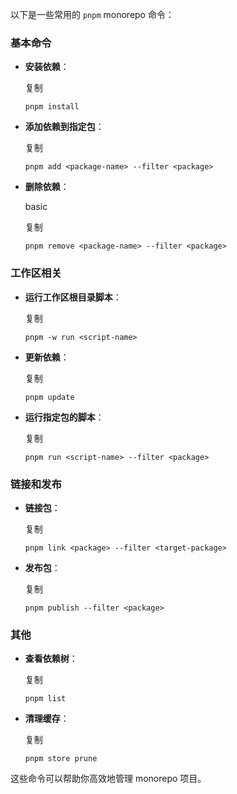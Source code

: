 以下是一些常用的 `pnpm` monorepo 命令：

### 基本命令

- **安装依赖**：

  复制

  ```
  pnpm install
  ```

- **添加依赖到指定包**：

  复制

  ```
  pnpm add <package-name> --filter <package>
  ```

- **删除依赖**：

  basic

  复制

  ```
  pnpm remove <package-name> --filter <package>
  ```

### 工作区相关

- **运行工作区根目录脚本**：

  复制

  ```
  pnpm -w run <script-name>
  ```

- **更新依赖**：

  复制

  ```
  pnpm update
  ```

- **运行指定包的脚本**：

  复制

  ```
  pnpm run <script-name> --filter <package>
  ```

### 链接和发布

- **链接包**：

  复制

  ```
  pnpm link <package> --filter <target-package>
  ```

- **发布包**：

  复制

  ```
  pnpm publish --filter <package>
  ```

### 其他

- **查看依赖树**：

  复制

  ```
  pnpm list
  ```

- **清理缓存**：

  复制

  ```
  pnpm store prune
  ```

这些命令可以帮助你高效地管理 monorepo 项目。